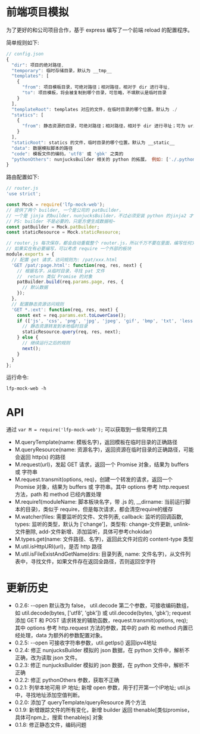 # 前端项目模拟

为了更好的和公司项目合作，基于 express 编写了一个前端 reload 的配置程序。

简单规则如下:
``` javascript
// config.json
{
  "dir": 项目的绝对路径,
  "temporary": 临时存储目录，默认为 __tmp__
  "templates": [
    {
      "from": 项目模板目录，可绝对路径；相对路径，相对于 dir 进行寻址,
      "to": 项目模板，将会被复制到哪个目录，可忽略，不填默认是临时目录
    }
  ],
  "templateRoot": templates 对应的文件，在临时目录的哪个位置。默认为 ./
  "statics": [
    {
      "from": 静态资源的目录，可绝对路径；相对路径，相对于 dir 进行寻址；可为 uri 域名
    }
  ],
  "staticRoot": statics 的文件，临时目录的哪个位置。默认为 __static__
  "data": 数据模拟脚本的路径
  "code": 模板文件的编码，'utf8' 或 'gbk' 之类的
  "pythonOthers": nunjucksBuilder 相关的 python 的拓展， 例如: ['./.python/filter.py']，强制给文件注入全局变量 data[当前渲染数据], evn[当前jinja2的环境变量]
}
```

路由配置如下:
``` javascript
// router.js
'use strict';

const Mock = require('lfp-mock-web');
// 提供了两个 builder, 一个是公司的 patBuilder，
// 一个是 jinja 的builder，nunjucksBuilder，不过必须安装 python 的jinja2 才能使用呢~: Mock.nunjucksBuilder.build('index.html', res, {}); 编译临时目录的 index.html 模板
// PS: builder 不是必要的，只是方便生成数据啦~
const patBuilder = Mock.patBuilder;
const staticResource = Mock.staticResource;

// router.js 每次保存，都会自动重载整个 router.js，所以千万不要在里面，编写任何文件、现成监听的代码。
// 如果实在有必要编写，可以考虑 require 一个外部的板块
module.exports = {
  // 配置 get 请求，访问规则为: /pat/xxx.html
  'GET /pat/:page.html': function(req, res, next) {
    // 根据名字，从临时目录，寻找 pat 文件
    //  return 类似 Promise 的对象
    patBuilder.build(req.params.page, res, {
      // 默认数据
    });
  },
  // 配置静态资源访问规则
  'GET *.:ext': function(req, res, next) {
    const ext = req.params.ext.toLowerCase();
    if (['js', 'css', 'png', 'jpg', 'jpeg', 'gif', 'bmp', 'txt', 'less', 'scss'].indexOf(ext) >= 0) {
      // 静态资源转发到本地临时目录
      staticResource.query(req, res, next);
    } else {
      // 继续运行之后的规则
      next();
    }
  }
};
```

运行命令:
```
lfp-mock-web -h
```

# API

通过 ``` var M = require('lfp-mock-web'); ``` 可以获取到一些常用的工具

  - M.queryTemplate(name: 模板名字)，返回模板在临时目录的正确路径
  - M.queryResource(name: 资源名字)，返回资源在临时目录的正确路径，可能会返回 http(s) 的路径
  - M.request(url)，发起 GET 请求，返回一个 Promise 对象，结果为 buffers 或 字符串
  - M.request.transmit(options, req)，创建一个转发的请求，返回一个 Promise 对象，结果为 buffers 或 字符串。其中 options 参考 http.request 方法，path 和 method 已经内置处理
  - M.require1(moduleName: 脚本板块名字，带 .js 的, \_\_dirname: 当前运行脚本的目录)，类似于 require，但是每次请求，都会清空require的缓存
  - M.watcher(files: 需要监听的文件、文件列表, callback: 监听的回调函数, types: 监听的类型，默认为 ['change']，类型有: change-文件更新, unlink-文件删除, add-文件新增、添加监听，具体可参考chokidar)
  - M.types.get(name: 文件路径、名字)，返回此文件对应的 content-type 类型
  - M.util.isHttpURI(url)，是否 http 路径
  - M.util.isFileExistAndGetName(dirs: 目录列表, name: 文件名字)，从文件列表中，寻找文件，如果文件存在返回全路径，否则返回空字符

# 更新历史

  * 0.2.6:
    --open 默认改为 false， util.decode 第二个参数，可接收编码数组，如 util.decode(bytes, ['utf8', 'gbk']) 或 util.decode(bytes, 'gbk');
    request 添加 GET 和 POST 请求转发的辅助函数，request.transmit(options, req); 其中 options 参考 http.request 方法的参数，其中的 path 和 method 内置已经处理，data 为额外的参数配置对象。
  * 0.2.5:
    --open 可接收字符串参数，util.getIps() 返回ipv4地址
  * 0.2.4:
    修正 nunjucksBuilder 模拟的 json 数据，在 python 文件中，解析不正确，改为读取 json 文件。
  * 0.2.3:
    修正 nunjucksBuilder 模拟的 json 数据，在 python 文件中，解析不正确
  * 0.2.2:
    修正 pythonOthers 参数，获取不正确
  * 0.2.1:
    列举本地可用 IP 地址; 新增 open 参数，用于打开第一个IP地址; util.js 中，寻找地址添加空值判断。
  * 0.2.0:
    添加了 queryTemplate/queryResource 两个方法
  * 0.1.9:
    新增跟踪文件的所有变化，新增 builder 返回 thenable[类似promise，具体可npm上，搜索 thenablejs] 对象
  * 0.1.8:
    修正静态文件，编码问题
